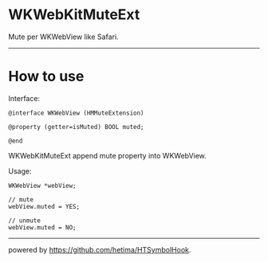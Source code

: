 # WKWebKitMuteExt
Mute per WKWebView like Safari.

----
# How to use

Interface:
```objc
@interface WKWebView (HMMuteExtension)

@property (getter=isMuted) BOOL muted;

@end
```

WKWebKitMuteExt append mute property into WKWebView.

Usage:
```objc
WKWebView *webView;

// mute
webView.muted = YES;

// unmute
webView.muted = NO;
```

----

powered by https://github.com/hetima/HTSymbolHook.

